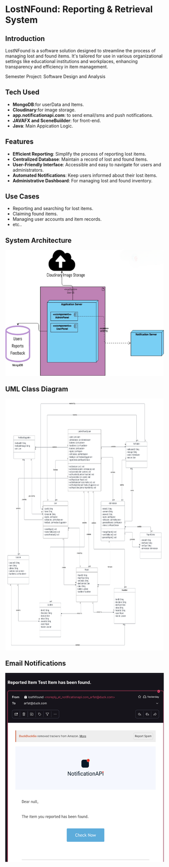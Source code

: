
# LostNFound: Reporting & Retrieval System

## Introduction
LostNFound is a software solution designed to streamline the process of managing lost and found items. It's tailored for use in various organizational settings like educational institutions and workplaces, enhancing transparency and efficiency in item management.

Semester Project: Software Design and Analysis

## Tech Used
- **MongoDB**:for userData and Items.
- **Cloudinary**:for image storage.
- **app.notificationapi.com**: to send email/sms and push notifications.
- **JAVAFX and SceneBuiilder**: for front-end.
- **Java**: Main Appication Logic.



## Features
- **Efficient Reporting**: Simplify the process of reporting lost items.
- **Centralized Database**: Maintain a record of lost and found items.
- **User-Friendly Interface**: Accessible and easy to navigate for users and administrators.
- **Automated Notifications**: Keep users informed about their lost items.
- **Administrative Dashboard**: For managing lost and found inventory.

## Use Cases
- Reporting and searching for lost items.
- Claiming found items.
- Managing user accounts and item records.
- etc..



## System Architecture 
<img src="imgs/image_56_200.png" width="auto" align="center" height="400">


## UML Class Diagram
<img src="imgs/image_54_193.png" width="auto" align="center" height="800">


</br>

## Email Notifications
<img src="imgs/image_33_117.png" alt="Image 117" width="auto" height="600">




